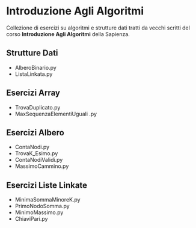# Introduzione Agli Algoritmi
Collezione di esercizi su algoritmi e strutture dati tratti da vecchi scritti del corso **Introduzione Agli Algoritmi** della Sapienza.

## Strutture Dati
- AlberoBinario.py
- ListaLinkata.py

## Esercizi Array
- TrovaDuplicato.py
- MaxSequenzaElementiUguali .py

## Esercizi Albero
- ContaNodi.py
- TrovaK_Esimo.py
- ContaNodiValidi.py
- MassimoCammino.py

## Esercizi Liste Linkate
- MinimaSommaMinoreK.py
- PrimoNodoSomma.py
- MinimoMassimo.py
- ChiaviPari.py

